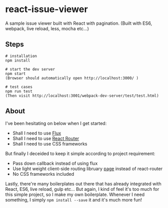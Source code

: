 # react-issue-viewer
A sample issue viewer built with React with pagination. (Built with ES6, webpack, live reload, less, mocha etc...)


## Steps
```
# installation
npm install

# start the dev server
npm start  
(Browser should automatically open http://localhost:3000/ )

# test cases
npm run test
(Then visit http://localhost:3001/webpack-dev-server/test/test.html)

```


## About
I've been hesitating on below when I get started:
- Shall I need to use [Flux](https://facebook.github.io/flux/) 
- Shall I need to use [React Router](https://github.com/rackt/react-router)
- Shall I need to use CSS frameworks

But finally I deceided to keep it simple according to project requirement:
- Pass down callback instead of using flux
- Use light weight client-side routing libruary [page](https://visionmedia.github.io/page.js/) instead of react-router
- No CSS frameworks included

Lastly, there're many boilerplates out there that has already integrated with React, ES6, live reload, gulp etc... But again, I kind of feel it's too much for this simple project, so I make my own boilerplate. Whenever I need something, I simply `npm install --save` it and it's much more fun!  

